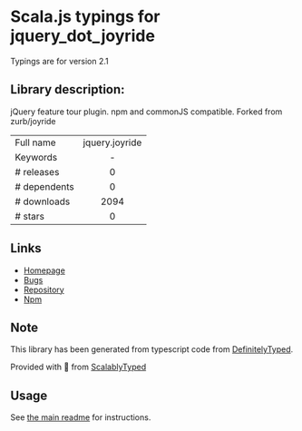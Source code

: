 
# Scala.js typings for jquery_dot_joyride

Typings are for version 2.1

## Library description:
jQuery feature tour plugin. npm and commonJS compatible. Forked from zurb/joyride

|                    |                 |
| ------------------ | :-------------: |
| Full name          | jquery.joyride |
| Keywords           | - |
| # releases         | 0 |
| # dependents       | 0 |
| # downloads        | 2094 |
| # stars            | 0 |

## Links
- [Homepage](https://github.com/chmanie/joyride#readme)
- [Bugs](https://github.com/chmanie/joyride/issues)
- [Repository](https://github.com/chmanie/joyride)
- [Npm](https://www.npmjs.com/package/jquery.joyride)
    


## Note
This library has been generated from typescript code from [DefinitelyTyped](https://definitelytyped.org).

Provided with :purple_heart: from [ScalablyTyped](https://github.com/oyvindberg/ScalablyTyped)

## Usage
See [the main readme](../../readme.md) for instructions.


